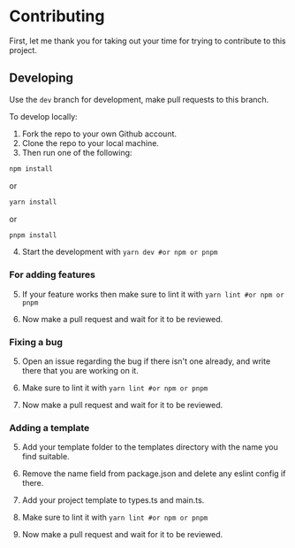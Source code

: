 # Contributing

First, let me thank you for taking out your time for trying to contribute to this project.

## Developing

Use the `dev` branch for development, make pull requests to this branch.

To develop locally:

1. Fork the repo to your own Github account.
2. Clone the repo to your local machine.
3. Then run one of the following:

```bash
npm install
```

or

```bash
yarn install
```

or

```bash
pnpm install
```

4. Start the development with `yarn dev #or npm or pnpm`

### For adding features

5. If your feature works then make sure to lint it with `yarn lint #or npm or pnpm`

6. Now make a pull request and wait for it to be reviewed.

### Fixing a bug

5. Open an issue regarding the bug if there isn't one already, and write there that you are working on it.

6. Make sure to lint it with `yarn lint #or npm or pnpm`

7. Now make a pull request and wait for it to be reviewed.

### Adding a template

5. Add your template folder to the templates directory with the name you find suitable.

6. Remove the name field from package.json and delete any eslint config if there.

7. Add your project template to types.ts and main.ts.

8. Make sure to lint it with `yarn lint #or npm or pnpm`

9. Now make a pull request and wait for it to be reviewed.
